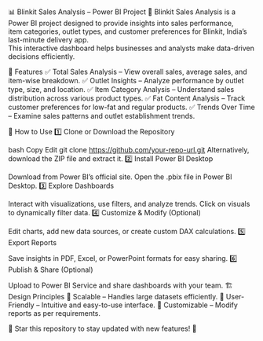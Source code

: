📊 Blinkit Sales Analysis – Power BI Project
🚀 Blinkit Sales Analysis is a Power BI project designed to provide insights into sales performance,<br/> item categories, outlet types, and customer preferences for Blinkit, India’s last-minute delivery app.<br/> This interactive dashboard helps businesses and analysts make data-driven decisions efficiently.

🔹 Features
✅ Total Sales Analysis – View overall sales, average sales, and item-wise breakdown.
✅ Outlet Insights – Analyze performance by outlet type, size, and location.
✅ Item Category Analysis – Understand sales distribution across various product types.
✅ Fat Content Analysis – Track customer preferences for low-fat and regular products.
✅ Trends Over Time – Examine sales patterns and outlet establishment trends.

🚀 How to Use
1️⃣ Clone or Download the Repository

bash
Copy
Edit
git clone https://github.com/your-repo-url.git
Alternatively, download the ZIP file and extract it.
2️⃣ Install Power BI Desktop

Download from Power BI’s official site.
Open the .pbix file in Power BI Desktop.
3️⃣ Explore Dashboards

Interact with visualizations, use filters, and analyze trends.
Click on visuals to dynamically filter data.
4️⃣ Customize & Modify (Optional)

Edit charts, add new data sources, or create custom DAX calculations.
5️⃣ Export Reports

Save insights in PDF, Excel, or PowerPoint formats for easy sharing.
6️⃣ Publish & Share (Optional)

Upload to Power BI Service and share dashboards with your team.
🏗️ Design Principles
🔹 Scalable – Handles large datasets efficiently.
🔹 User-Friendly – Intuitive and easy-to-use interface.
🔹 Customizable – Modify reports as per requirements.

🌟 Star this repository to stay updated with new features! 🚀
